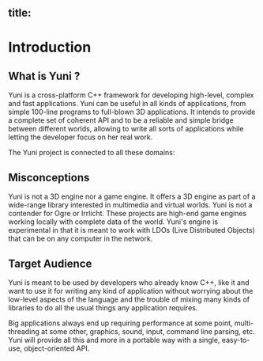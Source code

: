 title: 
---


Introduction
============


What is Yuni ?
--------------

Yuni is a cross-platform C++ framework for developing high-level, complex and
fast applications. Yuni can be useful in all kinds of applications, from simple
100-line programs to full-blown 3D applications.
It intends to provide a complete set of coherent API and to be a reliable and
simple bridge between different worlds, allowing to write all sorts of applications
while letting the developer focus on her real work.

The Yuni project is connected to all these domains:



Misconceptions
--------------

Yuni is not a 3D engine nor a game engine. It offers a 3D engine as part of a
wide-range library interested in multimedia and virtual worlds. Yuni is not a
contender for Ogre or Irrlicht. These projects are high-end game engines working
locally with complete data of the world.
Yuni's engine is experimental in that it is meant to work with
LDOs (Live Distributed Objects) that can be on any computer in the network.


Target Audience
---------------

Yuni is meant to be used by developers who already know C++, like it and want to
use it for writing any kind of application without worrying about the low-level
aspects of the language and the trouble of mixing many kinds of libraries to do
all the usual things any application requires.

Big applications always end up requiring performance at some point, multi-threading
at some other, graphics, sound, input, command line parsing, etc.
Yuni will provide all this and more in a portable way with a single, easy-to-use,
object-oriented API.


